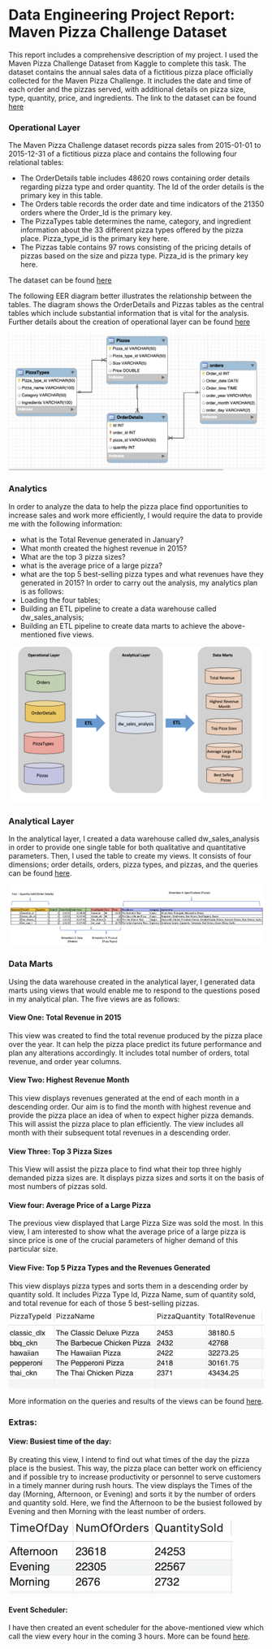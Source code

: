 # Data Engineering Project Report:  Maven Pizza Challenge Dataset


This report includes a comprehensive description of my project. I used the Maven Pizza Challenge Dataset from Kaggle to complete this task. The dataset contains the annual sales data of a fictitious pizza place officially collected for the Maven Pizza Challenge. It includes the date and time of each order and the pizzas served, with additional details on pizza size, type, quantity, price, and ingredients. The link to the dataset can be found [here](https://www.kaggle.com/datasets/neethimohan/maven-pizza-challenge-dataset)

### Operational Layer

The Maven Pizza Challenge dataset records pizza sales from 2015-01-01 to 2015-12-31 of a fictitious pizza place and contains the following four relational tables: 
- The OrderDetails table includes 48620 rows containing order details regarding pizza type and order quantity. The Id of the order details is the primary key in this table.
- The Orders table records the order date and time indicators of the 21350 orders where the Order_Id is the primary key.
- The PizzaTypes table determines the name, category, and ingredient information about the 33 different pizza types offered by the pizza place. Pizza_type_id is the primary key here.
- The Pizzas table contains 97 rows consisting of the pricing details of pizzas based on the size and pizza type. Pizza_id is the primary key here.

The dataset can be found [here](https://github.com/ayobishahana/Data_Engineering/tree/main/Term1/Dataset) 

The following EER diagram better illustrates the relationship between the tables. The diagram shows the OrderDetails and Pizzas tables as the central tables which include substantial information that is vital for the analysis.  Further details about the creation of operational layer can be found [here](https://github.com/ayobishahana/Data_Engineering/blob/main/Term1/codes/Operational_Layer.sql)

![starSchema](https://github.com/ayobishahana/Data_Engineering/blob/main/Term1/Tables/EER_Diagram.png)

### Analytics

In order to analyze the data to help the pizza place find opportunities to increase sales and work more efficiently, I would require the data to provide me with the following information:
- what is the Total Revenue generated in January?
- What month created the highest revenue in 2015?
- What are the top 3 pizza sizes?
- what is the average price of a large pizza?
- what are the top 5 best-selling pizza types and what revenues have they generated in 2015?
In order to carry out the analysis, my analytics plan is as follows:
- Loading the four tables;
- Building an ETL pipeline to create a data warehouse called dw_sales_analysis;
- Building an ETL pipeline to create data marts to achieve the above-mentioned five views.

![Analytics](https://github.com/ayobishahana/Data_Engineering/blob/main/Term1/Tables/Analytics.png)

### Analytical Layer

In the analytical layer, I created a data warehouse called dw_sales_analysis in order to provide one single table for both qualitative and quantitative parameters. Then, I used the table to create my views.  It consists of four dimensions; order details, orders, pizza types, and pizzas, and the queries can be found [here](https://github.com/ayobishahana/Data_Engineering/blob/main/Term1/codes/Data_Warehouse.sql). 

![AnalyticalLayer](https://github.com/ayobishahana/Data_Engineering/blob/main/Term1/Tables/Analytical_Layer.png)


### Data Marts

Using the data warehouse created in the analytical layer, I generated data marts using views that would enable me to respond to the questions posed in my analytical plan. The five views are as follows:

#### View One: Total Revenue in 2015

This view was created to find the total revenue produced by the pizza place over the year. It can help the pizza place predict its future performance and plan any alterations accordingly. It includes total number of orders, total revenue, and order year columns.

#### View Two: Highest Revenue Month

This view displays revenues generated at the end of each month in a descending order. Our aim is to find the month with highest revenue and provide the pizza place an idea of when to expect higher pizza demands. This will assist the pizza place to plan efficiently. The view includes all month with their subsequent total revenues in a descending order.

#### View Three: Top 3 Pizza Sizes

This View will assist the pizza place to find what their top three highly demanded pizza sizes are. It displays pizza sizes and sorts it on the basis of most numbers of pizzas sold. 

#### View four: Average Price of a Large Pizza

The previous view displayed that Large Pizza Size was sold the most. In this view, I am interested to show what the average price of a large pizza is since price is one of the crucial parameters of higher demand of this particular size.

#### View Five: Top 5 Pizza Types and the Revenues Generated
This view displays pizza types and sorts them in a descending order by quantity sold. It includes Pizza Type Id, Pizza Name, sum of quantity sold, and total revenue for each of those 5 best-selling pizzas.
![TopPizzas](https://github.com/ayobishahana/Data_Engineering/blob/main/Term1/Tables/Top_5_Pizzas.png)

More information on the queries and results of the views can be found [here](https://github.com/ayobishahana/Data_Engineering/blob/main/Term1/codes/Data_Marts.sql).

### Extras:


#### View: Busiest time of the day:


By creating this view, I intend to find out what times of the day the pizza place is the busiest. This way, the pizza place can better work on efficiency and if possible try to increase productivity or personnel to serve customers in a timely manner during rush hours. The view displays the Times of the day (Morning, Afternoon, or Evening) and sorts it by the number of orders and quantity sold. Here, we find the Afternoon to be the busiest followed by Evening and then Morning with the least number of orders.
![BusiestTimes](https://github.com/ayobishahana/Data_Engineering/blob/main/Term1/Tables/Busiest_Times.png)
#### Event Scheduler:

I have then created an event scheduler for the above-mentioned view which call the view every hour in the coming 3 hours. More can be found [here](https://github.com/ayobishahana/Data_Engineering/blob/main/Term1/codes/Extras.sql).





